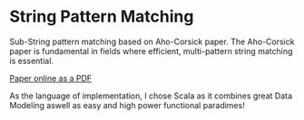 # String Pattern Matching
Sub-String pattern matching based on Aho-Corsick paper. 
The Aho-Corsick paper is fundamental in fields where efficient, multi-pattern string matching is essential.

[Paper online as a PDF](https://cr.yp.to/bib/1975/aho.pdf)

As the language of implementation, I chose Scala as it combines great Data Modeling aswell as easy and high power functional paradimes!
